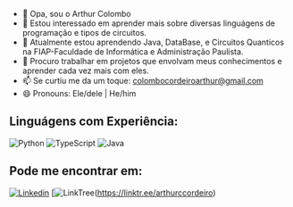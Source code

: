 - 👋 Opa, sou o Arthur Colombo
- 👀 Estou interessado em aprender mais sobre diversas linguágens de programação e tipos de circuitos.
- 🌱 Atualmente estou aprendendo Java, DataBase, e Circuitos Quanticos na FIAP-Faculdade de Informática e Administração Paulista.
- 💞️ Procuro trabalhar em projetos que envolvam meus conhecimentos e aprender cada vez mais com eles.
- 📫 Se curtiu me da um toque: colombocordeiroarthur@gmail.com
- 😄 Pronouns: Ele/dele | He/him

## Linguágens com Experiência:

![Python](https://i.imgur.com/M44Q7JP.png)
![TypeScript](https://i.imgur.com/K4b1pTC.png)
![Java](https://i.imgur.com/Eks0xFG.png)

## Pode me encontrar em:

[![Linkedin](https://i.imgur.com/KZILEcm.png)](https://www.linkedin.com/in/arthur-colombo-cordeiro-571177304/)
[![LinkTree](https://i.imgur.com/vwX4hMR.png)(https://linktr.ee/arthurccordeiro)

